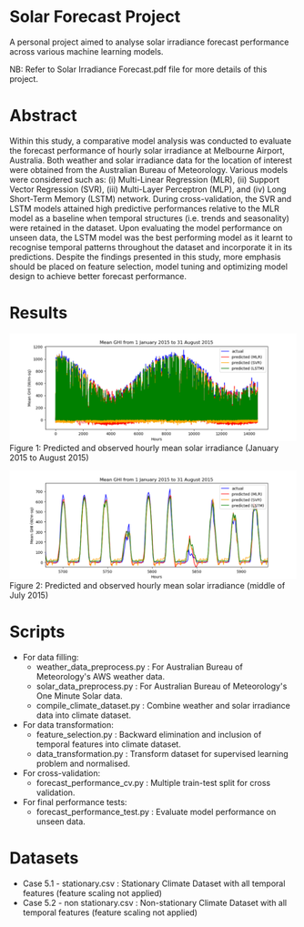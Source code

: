 # Solar Forecast Project
A personal project aimed to analyse solar irradiance forecast performance across various machine learning models.

NB: Refer to Solar Irradiance Forecast.pdf file for more details of this project.

# Abstract
Within this study, a comparative model analysis was conducted to evaluate the forecast performance of hourly solar irradiance at Melbourne Airport, Australia. Both weather and solar irradiance data for the location of interest were obtained from the Australian Bureau of Meteorology. Various models were considered such as: (i) Multi-Linear Regression (MLR), (ii) Support Vector Regression (SVR), (iii) Multi-Layer Perceptron (MLP), and (iv) Long Short-Term Memory (LSTM) network. During cross-validation, the SVR and LSTM models attained high predictive performances relative to the MLR model as a baseline when temporal structures (i.e. trends and seasonality) were retained in the dataset. Upon evaluating the model performance on unseen data, the LSTM model was the best performing model as it learnt to recognise temporal patterns throughout the dataset and incorporate it in its predictions. Despite the findings presented in this study, more emphasis should be placed on feature selection, model tuning and optimizing model design to achieve better forecast performance.

# Results
![Figure 1](https://github.com/JasonLei726/solar_forecast_project/blob/master/fig%20-%20forecast%201.png)
Figure 1: Predicted and observed hourly mean solar irradiance (January 2015 to August 2015)

![Figure 2](https://github.com/JasonLei726/solar_forecast_project/blob/master/fig%20-%20forecast%202.png)
Figure 2: Predicted and observed hourly mean solar irradiance (middle of July 2015)

# Scripts
- For data filling:
  - weather_data_preprocess.py : For Australian Bureau of Meteorology's AWS weather data.
  - solar_data_preprocess.py : For Australian Bureau of Meteorology's One Minute Solar data.
  - compile_climate_dataset.py : Combine weather and solar irradiance data into climate dataset.
- For data transformation:
  - feature_selection.py : Backward elimination and inclusion of temporal features into climate dataset.
  - data_transformation.py : Transform dataset for supervised learning problem and normalised.
- For cross-validation:
  - forecast_performance_cv.py : Multiple train-test split for cross validation.
- For final performance tests:
  - forecast_performance_test.py : Evaluate model performance on unseen data.

# Datasets
- Case 5.1 - stationary.csv : Stationary Climate Dataset with all temporal features (feature scaling not applied)
- Case 5.2 - non stationary.csv : Non-stationary Climate Dataset with all temporal features (feature scaling not applied)
